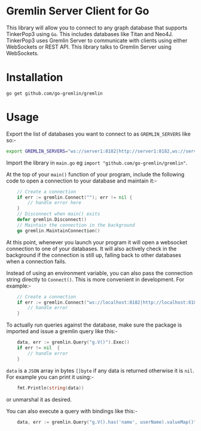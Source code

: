# Gremlin Server Client for Go

This library will allow you to connect to any graph database that supports TinkerPop3 using `Go`. This includes databases like Titan and Neo4J. TinkerPop3 uses Gremlin Server to communicate with clients using either WebSockets or REST API. This library talks to Gremlin Server using WebSockets.


Installation
==========
```
go get github.com/go-gremlin/gremlin
```

Usage
======
Export the list of databases you want to connect to as `GREMLIN_SERVERS` like so:-
```bash
export GREMLIN_SERVERS="ws://server1:8182|http://server1:8182,ws://server2:8182|http://server2:8182"
```

Import the library in `main.go` eg `import "github.com/go-gremlin/gremlin"`.

At the top of your `main()` function of your program, include the following code to open a connection to your database and maintain it:-
```go
	// Create a connection
	if err := gremlin.Connect(""); err != nil {
		// handle error here
	}
	// Disconnect when main() exits
	defer gremlin.Disconnect()
	// Maintain the connection in the background
	go gremlin.MaintainConnection()
```
At this point, whenever you launch your program it will open a websocket connection to one of your databases. It will also actively check in the background if the connection is still up, falling back to other databases when a connection fails.

Instead of using an environment variable, you can also pass the connection string directly to `Connect()`. This is more convenient in development. For example:-
```go
 	// Create a connection
	if err := gremlin.Connect("ws://localhost:8182|http://localhost:8182"); err != nil {
		// handle error
	}
```

To actually run queries against the database, make sure the package is imported and issue a gremlin query like this:-
```go
	data, err := gremlin.Query("g.V()").Exec()
	if err != nil  {
		// handle error
	}
```
`data` is a `JSON` array in bytes `[]byte` if any data is returned otherwise it is `nil`. For example you can print it using:-
```go
	fmt.Println(string(data))
```
or unmarshal it as desired.

You can also execute a query with bindings like this:-
```go
	data, err := gremlin.Query("g.V().has('name', userName).valueMap()").Bindings(gremlin.Bind{"userName": "john"}).Exec()
```
